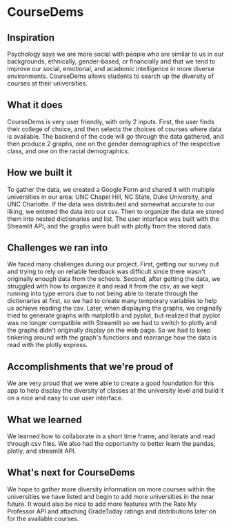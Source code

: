 # CourseDems

## Inspiration
Psychology says we are more social with people who are similar to us in our backgrounds, ethnically, gender-based, or financially and that we tend to improve our social, emotional, and academic intelligence in more diverse environments. CourseDems allows students to search up the diversity of courses at their universities.

## What it does
CourseDems is very user friendly, with only 2 inputs. First, the user finds their college of choice, and then selects the choices of courses where data is available. The backend of the code will go through the data gathered, and then produce 2 graphs, one on the gender demographics of the respective class, and one on the racial demographics. 

## How we built it
To gather the data, we created a Google Form and shared it with multiple universities in our area: UNC Chapel Hill, NC State, Duke University, and UNC Charlotte. If the data was distributed and somewhat accurate to our liking, we entered the data into our csv. Then to organize the data we stored them into nested dictionaries and list. The user interface was built with the Streamlit API, and the graphs were built with plotly from the stored data.

## Challenges we ran into
 We faced many challenges during our project. First, getting our survey out and trying to rely on reliable feedback was difficult since there wasn't originally enough data from the schools. 
Second, after getting the data, we struggled with how to organize it and read it from the csv, as we kept running into type errors due to not being able to iterate through the dictionaries at first, so we had to create many temporary variables to help us achieve reading the csv. 
Later, when displaying the graphs, we originally tried to generate graphs with matplotlib and pyplot, but realized that pyplot was no longer compatible with Streamlit so we had to switch to plotly and the graphs didn't originally display on the web page. So we had to keep tinkering around with the graph's functions and rearrange how the data is read with the plotly express.

## Accomplishments that we're proud of
We are very proud that we were able to create a good foundation for this app to help display the diversity of classes at the university level and build it on a nice and easy to use user interface.

## What we learned
We learned how to collaborate in a short time frame, and iterate and read through csv files. We also had the opportunity to better learn the pandas, plotly, and streamlit API.

## What's next for CourseDems
 We hope to gather more diversity information on more courses within the universities we have listed and begin to add more universities in the near future. It would also be nice to add more features with the Rate My Professor API and attaching GradeToday ratings and distributions later on for the available courses.
